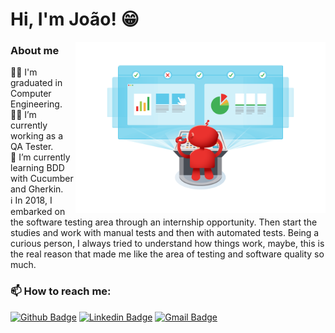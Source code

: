 # Hi, I'm João! 😁

<img src="./image/testing.png" min-width="400px" max-width="400px" width="400px" align="right" alt="Computador ">

<p align="left"> 

### About me
👨‍🎓 I'm graduated in Computer Engineering. <br>
👩‍💻 I’m currently working as a QA Tester.  <br>
🌱 I’m currently learning BDD with Cucumber and Gherkin.  <br>
ℹ In 2018, I embarked on the software testing area through an internship opportunity. Then start the studies and work with manual tests and then with automated tests. Being a curious person, I always tried to understand how things work, maybe, this is the real reason that made me like the area of testing and software quality so much. <br>

</p>

### 📫 How to reach me:
[![Github Badge](https://img.shields.io/badge/-Github-000?style=flat-square&logo=Github&logoColor=white&link=https://github.com/fagnerpsantos)](https://github.com/oferreirajoao)
[![Linkedin Badge](https://img.shields.io/badge/-LinkedIn-blue?style=flat-square&logo=Linkedin&logoColor=white&link=https://www.linkedin.com/in/fagnerpsantos/)](https://www.linkedin.com/in/oferreirajoao/)
[![Gmail Badge](https://img.shields.io/badge/-Gmail-c14438?style=flat-square&logo=Gmail&logoColor=white&link=mailto:cesarramos.aug@gmail.com)](mailto:oferreirajoao@gmail.com)
